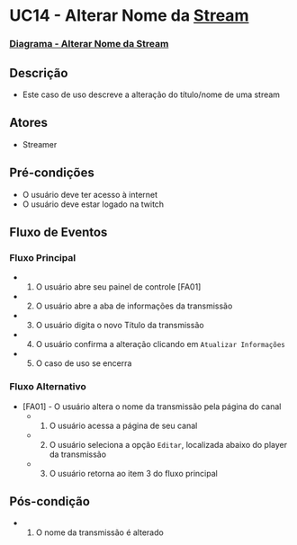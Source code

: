 # UC14 - Alterar Nome da [Stream](Stream)
### [Diagrama - Alterar Nome da Stream](Diagrama-Alterar-Nome-da-Stream)
## Descrição
* Este caso de uso descreve a alteração do título/nome de uma stream

## Atores
* Streamer

## Pré-condições
* O usuário deve ter acesso à internet
* O usuário deve estar logado na twitch

## Fluxo de Eventos
### Fluxo Principal
* 1. O usuário abre seu painel de controle [FA01]
* 2. O usuário abre a aba de informações da transmissão
* 3. O usuário digita o novo Título da transmissão
* 4. O usuário confirma a alteração clicando em ```Atualizar Informações```
* 5. O caso de uso se encerra

### Fluxo Alternativo
* [FA01] - O usuário altera o nome da transmissão pela página do canal
    * 1. O usuário acessa a página de seu canal
    * 2. O usuário seleciona a opção ```Editar```, localizada abaixo do player da transmissão
    * 3. O usuário retorna ao item 3 do fluxo principal

## Pós-condição
* 1. O nome da transmissão é alterado